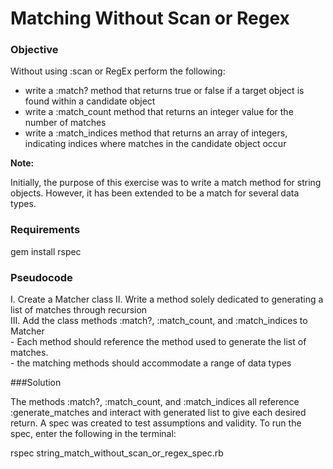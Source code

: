 # Matching Without Scan or Regex

### Objective

Without using :scan or RegEx perform the following:

- write a :match? method that returns true or false if a target object is found within a candidate object
- write a :match_count method that returns an integer value for the number of matches
- write a :match_indices method that returns an array of integers, indicating indices where matches in the candidate object occur

<b>Note:</b>

Initially, the purpose of this exercise was to write a match method for string objects. However, it has been extended to be a match for several data types.

### Requirements

gem install rspec

### Pseudocode

I. Create a Matcher class
II. Write a method solely dedicated to generating a list of matches through recursion<br/>
III. Add the class methods :match?, :match_count, and :match_indices to Matcher<br/>
    - Each method should reference the method used to generate the list of matches.<br/>
    - the matching methods should accommodate a range of data types

###Solution



The methods :match?, :match_count, and :match_indices all reference :generate_matches and interact with generated list to give each desired return. A spec was created to
test assumptions and validity. To run the spec, enter the following in the terminal:

rspec string_match_without_scan_or_regex_spec.rb


